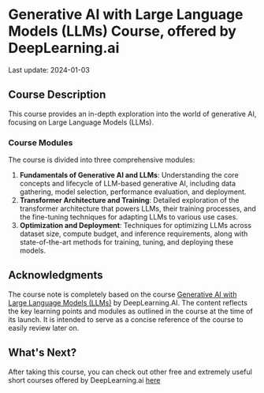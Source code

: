 # Generative AI with Large Language Models (LLMs) Course, offered by DeepLearning.ai
Last update: 2024-01-03

## Course Description
This course provides an in-depth exploration into the world of generative AI, focusing on Large Language Models (LLMs). 

### Course Modules
The course is divided into three comprehensive modules:

1. **Fundamentals of Generative AI and LLMs**: Understanding the core concepts and lifecycle of LLM-based generative AI, including data gathering, model selection, performance evaluation, and deployment.
2. **Transformer Architecture and Training**: Detailed exploration of the transformer architecture that powers LLMs, their training processes, and the fine-tuning techniques for adapting LLMs to various use cases.
3. **Optimization and Deployment**: Techniques for optimizing LLMs across dataset size, compute budget, and inference requirements, along with state-of-the-art methods for training, tuning, and deploying these models.

## Acknowledgments
The course note is completely based on the course [Generative AI with Large Language Models (LLMs)](https://www.coursera.org/learn/generative-ai-with-llms?) by DeepLearning.AI. The content reflects the key learning points and modules as outlined in the course at the time of its launch. It is intended to serve as a concise reference of the course to easily review later on.

## What's Next?

After taking this course, you can check out other free and extremely useful short courses offered by DeepLearning.ai [here](https://www.deeplearning.ai/short-courses/)
